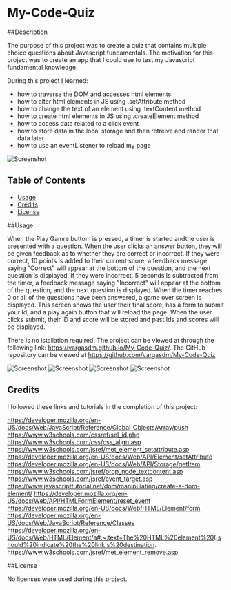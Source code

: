 # My-Code-Quiz

##Description

The purpose of this project was to create a quiz that contains multiple choice questions about Javascript fundamentals. The motivation for this project was to create an app that I could use to test my Javascript fundamental knowledge.

During this project I learned: 
- how to traverse the DOM and accesses html elements
- how to alter html elements in JS using .setAttribute method
- how to change the text of an element using .textContent method
- how to create html elements in JS using .createElement method
- how to access data related to a click event
- how to store data in the local storage and then retreive and rander that data later
- how to use an eventListener to reload my page

![Screenshot]([https://github.com/vargasdm/Password-Generator/blob/main/assets/images/password-generator.jpg](https://github.com/vargasdm/My-Code-Quiz/blob/main/assets/images/code-quiz.jpg))

## Table of Contents

- [Usage](#usage)
- [Credits](#credits)
- [License](#license)

##Usage

When the Play Gamre buttom is pressed, a timer is started andthe user is presented with a question. When the user clicks an answer button, they will be given feedback as to whether they are correct or incorrect. If they were correct, 10 points is added to their current score, a feedback message saying "Correct" will appear at the bottom of the question, and the next question is displayed. If they were incorrect, 5 seconds is subtracted from the timer, a feedback message saying "Incorrect" will appear at the bottom of the question, and the next question is displayed. When the timer reaches 0 or all of the questions have been answered, a game over screen is displayed. This screen shows the user their final score, has a form to submit your Id, and a play again button that will reload the page. When the user clicks submit, their ID and score will be stored and past Ids and scores will be displayed.

There is no istallation required. The project can be viewed at through the following link: https://vargasdm.github.io/My-Code-Quiz/.
The GitHub repository can be viewed at https://github.com/vargasdm/My-Code-Quiz

![Screenshot]([https://github.com/vargasdm/Password-Generator/blob/main/assets/images/password-generator-prompt1.jpg](https://github.com/vargasdm/My-Code-Quiz/blob/main/assets/images/code-quiz-question.jpg))
![Screenshot]([https://github.com/vargasdm/Password-Generator/blob/main/assets/images/password-generator-prompt2.jpg](https://github.com/vargasdm/My-Code-Quiz/blob/main/assets/images/code-quiz-question-feedbackandscore.jpg))
![Screenshot]([https://github.com/vargasdm/Password-Generator/blob/main/assets/images/password-generator-prompt3.jpg](https://github.com/vargasdm/My-Code-Quiz/blob/main/assets/images/code-quiz-game-over.jpg))
![Screenshot]([https://github.com/vargasdm/Password-Generator/blob/main/assets/images/password-generator-prompt4.jpg](https://github.com/vargasdm/My-Code-Quiz/blob/main/assets/images/code-quiz-save-and-render.jpg))


## Credits

I followed these links and tutorials in the completion of this project:

https://developer.mozilla.org/en-US/docs/Web/JavaScript/Reference/Global_Objects/Array/push
https://www.w3schools.com/cssref/sel_id.php
https://www.w3schools.com/css/css_align.asp
https://www.w3schools.com/jsref/met_element_setattribute.asp
https://developer.mozilla.org/en-US/docs/Web/API/Element/setAttribute
https://developer.mozilla.org/en-US/docs/Web/API/Storage/getItem
https://www.w3schools.com/jsref/prop_node_textcontent.asp
https://www.w3schools.com/jsref/event_target.asp
https://www.javascripttutorial.net/dom/manipulating/create-a-dom-element/
https://developer.mozilla.org/en-US/docs/Web/API/HTMLFormElement/reset_event
https://developer.mozilla.org/en-US/docs/Web/HTML/Element/form
https://developer.mozilla.org/en-US/docs/Web/JavaScript/Reference/Classes
https://developer.mozilla.org/en-US/docs/Web/HTML/Element/a#:~:text=The%20HTML%20element%20(,should%20indicate%20the%20link's%20destination.
https://www.w3schools.com/jsref/met_element_remove.asp

##License

No licenses were used during this project.



